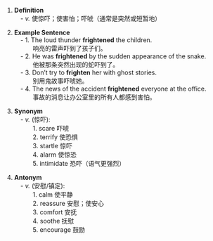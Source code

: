 1. **Definition**  
     - _v._ 使惊吓；使害怕；吓唬（通常是突然或短暂地）
    
2. **Example Sentence**  
     - 1. The loud thunder **frightened** the children.  
       响亮的雷声吓到了孩子们。  
     - 2. He was **frightened** by the sudden appearance of the snake.  
       他被那条突然出现的蛇吓到了。  
     - 3. Don’t try to **frighten** her with ghost stories.  
       别用鬼故事吓唬她。  
     - 4. The news of the accident **frightened** everyone at the office.  
       事故的消息让办公室里的所有人都感到害怕。
    
3. **Synonym**  
     - _v._ (惊吓):  
       1. scare 吓唬  
       2. terrify 使恐惧  
       3. startle 惊吓  
       4. alarm 使惊恐  
       5. intimidate 恐吓（语气更强烈）
    
4. **Antonym**  
     - _v._ (安慰/镇定):  
       1. calm 使平静  
       2. reassure 安慰；使安心  
       3. comfort 安抚  
       4. soothe 抚慰  
       5. encourage 鼓励